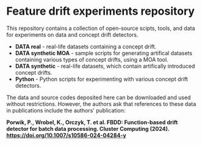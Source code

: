 # Feature drift experiments repository

This repository contains a collection of open-source scipts, tools, and data for experiments on data and concept drift detectors.
* **DATA real** - real-life datasets containing a concept drift.
* **DATA synthetic MOA** - sample scripts for generating artifical datasets containing various types of concept drifts, using a MOA tool.
* **DATA synthetic** - real-life datasets, which contain artifically introduced concept drifts.
* **Python** - Python scripts for experimenting with various concept drift detectors.

The data and source codes deposited here can be downloaded and used without restrictions. However, the authors ask that references to these data in publications include the authors' publication:

**Porwik, P., Wrobel, K., Orczyk, T. et al. FBDD: Function-based drift detector for batch data processing. Cluster Computing (2024). https://doi.org/10.1007/s10586-024-04284-y**
